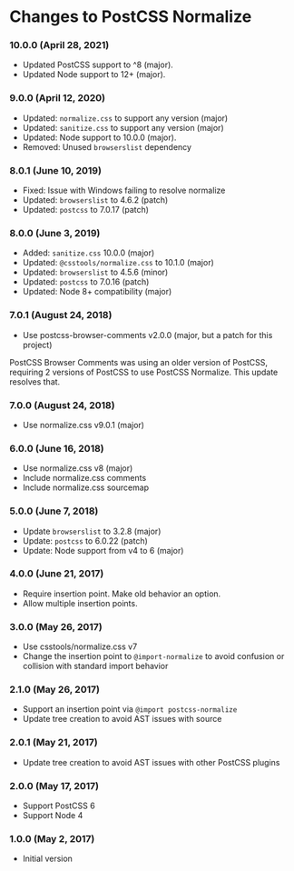 # Changes to PostCSS Normalize

### 10.0.0 (April 28, 2021)

- Updated PostCSS support to ^8 (major).
- Updated Node support to 12+ (major).

### 9.0.0 (April 12, 2020)

- Updated: `normalize.css` to support any version (major)
- Updated: `sanitize.css` to support any version (major)
- Updated: Node support to 10.0.0 (major).
- Removed: Unused `browserslist` dependency

### 8.0.1 (June 10, 2019)

- Fixed: Issue with Windows failing to resolve normalize
- Updated: `browserslist` to 4.6.2 (patch)
- Updated: `postcss` to 7.0.17 (patch)

### 8.0.0 (June 3, 2019)

- Added: `sanitize.css` 10.0.0 (major)
- Updated: `@csstools/normalize.css` to 10.1.0 (major)
- Updated: `browserslist` to 4.5.6 (minor)
- Updated: `postcss` to 7.0.16 (patch)
- Updated: Node 8+ compatibility (major)

### 7.0.1 (August 24, 2018)

- Use postcss-browser-comments v2.0.0 (major, but a patch for this project)

PostCSS Browser Comments was using an older version of PostCSS, requiring 2
versions of PostCSS to use PostCSS Normalize. This update resolves that.

### 7.0.0 (August 24, 2018)

- Use normalize.css v9.0.1 (major)

### 6.0.0 (June 16, 2018)

- Use normalize.css v8 (major)
- Include normalize.css comments
- Include normalize.css sourcemap

### 5.0.0 (June 7, 2018)

- Update `browserslist` to 3.2.8 (major)
- Update: `postcss` to 6.0.22 (patch)
- Update: Node support from v4 to 6 (major)

### 4.0.0 (June 21, 2017)

- Require insertion point. Make old behavior an option.
- Allow multiple insertion points.

### 3.0.0 (May 26, 2017)

- Use csstools/normalize.css v7
- Change the insertion point to `@import-normalize` to avoid confusion or
  collision with standard import behavior

### 2.1.0 (May 26, 2017)

- Support an insertion point via `@import postcss-normalize`
- Update tree creation to avoid AST issues with source

### 2.0.1 (May 21, 2017)

- Update tree creation to avoid AST issues with other PostCSS plugins

### 2.0.0 (May 17, 2017)

- Support PostCSS 6
- Support Node 4

### 1.0.0 (May 2, 2017)

- Initial version
